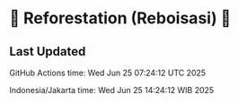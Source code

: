 
# 🌳 Reforestation (Reboisasi) 🌲

## Last Updated

GitHub Actions time: Wed Jun 25 07:24:12 UTC 2025

Indonesia/Jakarta time: Wed Jun 25 14:24:12 WIB 2025
